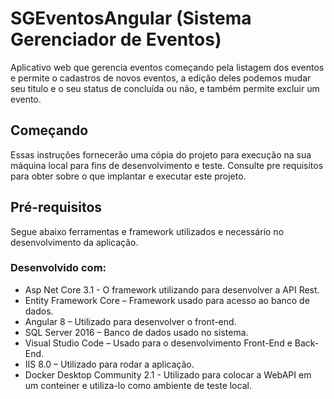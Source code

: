 # SGEventosAngular (Sistema Gerenciador de Eventos)
Aplicativo web que gerencia eventos começando pela listagem dos eventos e permite o cadastros de novos eventos, a edição deles podemos mudar seu titulo e o seu status de concluída ou não, e também permite excluir um evento.

## Começando
Essas instruções fornecerão uma cópia do projeto para execução na sua máquina local para fins de desenvolvimento e teste. Consulte pre requisitos para obter sobre o que implantar e executar este projeto.

## Pré-requisitos
Segue abaixo ferramentas e framework utilizados e necessário no desenvolvimento da aplicação.

### Desenvolvido com:
-	Asp Net Core 3.1 - O framework utilizando para desenvolver a API Rest.
-	Entity Framework Core – Framework usado para acesso ao banco de dados.
-	Angular 8 – Utilizado para desenvolver o front-end.
-	SQL Server 2016 – Banco de dados usado no sistema.
-	Visual Studio Code – Usado para o desenvolvimento Front-End e Back-End.
-	IIS 8.0 – Utilizado para rodar a aplicação.
-   Docker Desktop Community 2.1 - Utilizado para colocar a WebAPI em um conteiner e utiliza-lo como ambiente de teste local.

<!-- ## Rodando para teste:
Com o pré-requisitos já instalado e configurados o projeto pode ser clonado do repositório e aberto no Visual Studio, assim abre-se o console de gerenciamento de pacotes através do caminho menus Ferramentas > Gerenciador de Pacotes do Nuget > Console do Gerenciador de Pacotes e executa o comando “Update-Database” para o Migrations criar a estrutura de bando de dados que será utilizada para salvar os dados do sistema. -->